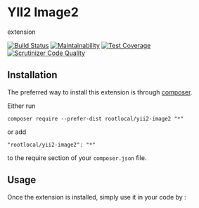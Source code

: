 YII2 Image2
==========
extension

[![Build Status](https://img.shields.io/travis/rootlocal/yii2-image2.svg)](http://travis-ci.org/rootlocal/yii2-image2)
[![Maintainability](https://api.codeclimate.com/v1/badges/1ec392561ef916032357/maintainability)](https://codeclimate.com/github/rootlocal/yii2-image2/maintainability)
[![Test Coverage](https://api.codeclimate.com/v1/badges/1ec392561ef916032357/test_coverage)](https://codeclimate.com/github/rootlocal/yii2-image2/test_coverage)
[![Scrutinizer Code Quality](https://scrutinizer-ci.com/g/rootlocal/yii2-image2/badges/quality-score.png?b=master)](https://scrutinizer-ci.com/g/rootlocal/yii2-image2/?branch=master)

Installation
------------

The preferred way to install this extension is through [composer](http://getcomposer.org/download/).

Either run

```
composer require --prefer-dist rootlocal/yii2-image2 "*"
```

or add

```
"rootlocal/yii2-image2": "*"
```

to the require section of your `composer.json` file.


Usage
-----

Once the extension is installed, simply use it in your code by  :

```php


```
